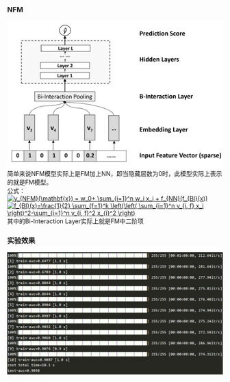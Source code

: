 ### NFM
![](https://github.com/wangru8080/Deep_CTR/blob/master/picture/NFM.png)  
简单来说NFM模型实际上是FM加上NN，即当隐藏层数为0时，此模型实际上表示的就是FM模型。  
公式：<a href="https://www.codecogs.com/eqnedit.php?latex=y_{NFM}(\mathbf{x})&space;=&space;w_0&plus;&space;\sum_{i=1}^n&space;w_i&space;x_i&space;&plus;&space;f_{NN}(f_{BI}(x))" target="_blank"><img src="https://latex.codecogs.com/gif.latex?y_{NFM}(\mathbf{x})&space;=&space;w_0&plus;&space;\sum_{i=1}^n&space;w_i&space;x_i&space;&plus;&space;f_{NN}(f_{BI}(x))" title="y_{NFM}(\mathbf{x}) = w_0+ \sum_{i=1}^n w_i x_i + f_{NN}(f_{BI}(x))" /></a>    
<a href="https://www.codecogs.com/eqnedit.php?latex=\fn_cm&space;f_{BI}(x)=\frac{1}{2}&space;\sum_{f=1}^k&space;\left(\left(&space;\sum_{i=1}^n&space;v_{i,&space;f}&space;x_i&space;\right)^2-\sum_{i=1}^n&space;v_{i,&space;f}^2&space;x_{i}^2&space;\right)" target="_blank"><img src="https://latex.codecogs.com/gif.latex?\fn_cm&space;f_{BI}(x)=\frac{1}{2}&space;\sum_{f=1}^k&space;\left(\left(&space;\sum_{i=1}^n&space;v_{i,&space;f}&space;x_i&space;\right)^2-\sum_{i=1}^n&space;v_{i,&space;f}^2&space;x_{i}^2&space;\right)" title="f_{BI}(x)=\frac{1}{2} \sum_{f=1}^k \left(\left( \sum_{i=1}^n v_{i, f} x_i \right)^2-\sum_{i=1}^n v_{i, f}^2 x_{i}^2 \right)" /></a>  
其中的Bi-Interaction Layer实际上就是FM中二阶项

### 实验效果
![](https://github.com/wangru8080/Deep_CTR/blob/master/picture/NFM_result.png)
